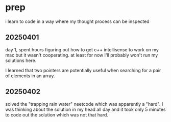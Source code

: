 # prep
i learn to code in a way where my thought process can be inspected

## 20250401
day 1, spent hours figuring out how to get c++ intellisense to work on my mac but it wasn't cooperating.
at least for now I'll probably won't run my solutions here.

I learned that two pointers are potentially useful when searching for a pair of elements in an array.

## 20250402
solved the "trapping rain water" neetcode which was apparently a "hard". I was thinking about the solution in my head all day and it took only 5 minutes to code out the solution which was not that hard.